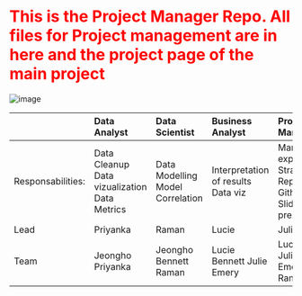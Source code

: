 # <font color=#FF0000>This is the Project Manager Repo. All files for Project management are in here and the project page of the main project</font>

![image](https://user-images.githubusercontent.com/91097605/218161796-dad51cce-95c8-46bf-859e-25f74588bd15.png)
 
|   |Data Analyst |Data Scientist |Business Analyst |Product Manager |Project Manager |
|:--|:--|:--|:--|:--|:---|
|Responsabilities:|Data Cleanup Data vizualization Data Metrics |Data Modelling Model Correlation |Interpretation of results  Data viz |Market expert / Strategy Report / Github Slide prez |Keep track of progress Meeting orga  Check on work flow Deliverables |
|Lead|Priyanka |Raman |Lucie |Julie |Emery |
|Team|Jeongho Priyanka |Jeongho Bennett Raman |Lucie Bennett Julie Emery |Lucie Julie Emery Raman|Emery Julie|
